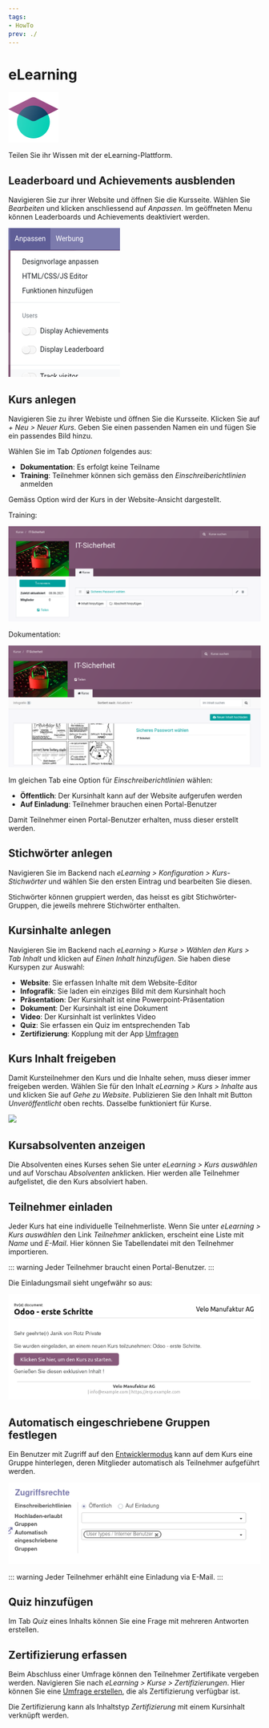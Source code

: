 ```yaml
---
tags:
- HowTo
prev: ./
---
```

# eLearning
![icons_odoo_website_slides](assets/icons_odoo_website_slides.png)

Teilen Sie ihr Wissen mit der eLearning-Plattform.

## Leaderboard und Achievements ausblenden

Navigieren Sie zur ihrer Website und öffnen Sie die Kursseite. Wählen Sie *Bearbeiten* und klicken anschliessend auf *Anpassen*. Im geöffneten Menu können Leaderboards und Achievements deaktiviert werden.

![](assets/eLearning%20Deaktivieren%20Leaderboard.png)

## Kurs anlegen

Navigieren Sie zu ihrer Webiste und öffnen Sie die Kursseite. Klicken Sie auf *+ Neu > Neuer Kurs*. Geben Sie einen passenden Namen ein und fügen Sie ein passendes Bild hinzu.

Wählen Sie im Tab *Optionen* folgendes aus:
* **Dokumentation**: Es erfolgt keine Teilname
* **Training**: Teilnehmer können sich gemäss den *Einschreiberichtlinien* anmelden

Gemäss Option wird der Kurs in der Website-Ansicht dargestellt.

Training:

![](assets/eLearning%20Training.png)

Dokumentation:

![](assets/eLearning%20Dokumentation.png)

Im gleichen Tab eine Option für *Einschreiberichtlinien* wählen:

* **Öffentlich**: Der Kursinhalt kann auf der Website aufgerufen werden
* **Auf Einladung**: Teilnehmer brauchen einen Portal-Benutzer

Damit Teilnehmer einen Portal-Benutzer erhalten, muss dieser erstellt werden.

## Stichwörter anlegen

Navigieren Sie im Backend nach *eLearning > Konfiguration > Kurs-Stichwörter* und wählen Sie den ersten Eintrag und bearbeiten Sie diesen.

Stichwörter können gruppiert werden, das heisst es gibt Stichwörter-Gruppen, die jeweils mehrere Stichwörter enthalten.

## Kursinhalte anlegen

Navigieren Sie im Backend nach *eLearning > Kurse > Wählen den Kurs > Tab Inhalt* und klicken auf *Einen Inhalt hinzufügen*. Sie haben diese Kursypen zur Auswahl:

* **Website**: Sie erfassen Inhalte mit dem Website-Editor
* **Infografik**: Sie laden ein einziges Bild mit dem Kursinhalt hoch
* **Präsentation**: Der Kursinhalt ist eine Powerpoint-Präsentation
* **Dokument**: Der Kursinhalt ist eine Dokument
* **Video**: Der Kursinhalt ist verlinktes Video
* **Quiz**: Sie erfassen ein Quiz im entsprechenden Tab
* **Zertifizierung**: Kopplung mit der App [Umfragen](Umfragen.md)

## Kurs Inhalt freigeben

Damit Kursteilnehmer den Kurs und die Inhalte sehen, muss dieser immer freigeben werden. Wählen Sie für den Inhalt *eLearning > Kurs > Inhalte* aus und klicken Sie auf *Gehe zu Website*. Publizieren Sie den Inhalt mit Button *Unveröffentlicht* oben rechts. Dasselbe funktioniert für Kurse.

![](assets/Website%20Inhalt%20ver%C3%B6ffentlicht.png)

## Kursabsolventen anzeigen

Die Absolventen eines Kurses sehen Sie unter *eLearning > Kurs auswählen* und auf Vorschau *Absolventen* anklicken. Hier werden alle Teilnehmer aufgelistet, die den Kurs absolviert haben.

## Teilnehmer einladen

Jeder Kurs hat eine individuelle Teilnehmerliste. Wenn Sie unter *eLearning > Kurs auswählen* den Link *Teilnehmer* anklicken, erscheint eine Liste mit *Name* und *E-Mail*. Hier können Sie Tabellendatei mit den Teilnehmer importieren.

::: warning
Jeder Teilnehmer braucht einen Portal-Benutzer.
:::

Die Einladungsmail sieht ungefwähr so aus:

![](assets/eLearning%20Einladungsmail.png)

## Automatisch eingeschriebene Gruppen festlegen

Ein Benutzer mit Zugriff auf den [Entwicklermodus](Einstellungen.md#Entwicklermodus%20aktivieren) kann auf dem Kurs eine Gruppe hinterlegen, deren Mitglieder automatisch als Teilnehmer aufgeführt werden.

![](assets/eLearning%20Automatisch%20eingeschriebene%20Gruppe.png)

::: warning
Jeder Teilnehmer erhählt eine Einladung via E-Mail.
:::

## Quiz hinzufügen

Im Tab *Quiz* eines Inhalts können Sie eine Frage mit mehreren Antworten erstellen. 

## Zertifizierung erfassen

Beim Abschluss einer Umfrage können den Teilnehmer Zertifikate vergeben werden. Navigieren Sie nach *eLearning > Kurse > Zertifizierungen*. Hier können Sie eine [Umfrage erstellen](Umfragen.md#Umfrage%20erstellen), die als Zertifizierung verfügbar ist.

Die Zertifizierung kann als Inhaltstyp *Zertifizierung* mit einem Kursinhalt verknüpft werden.

